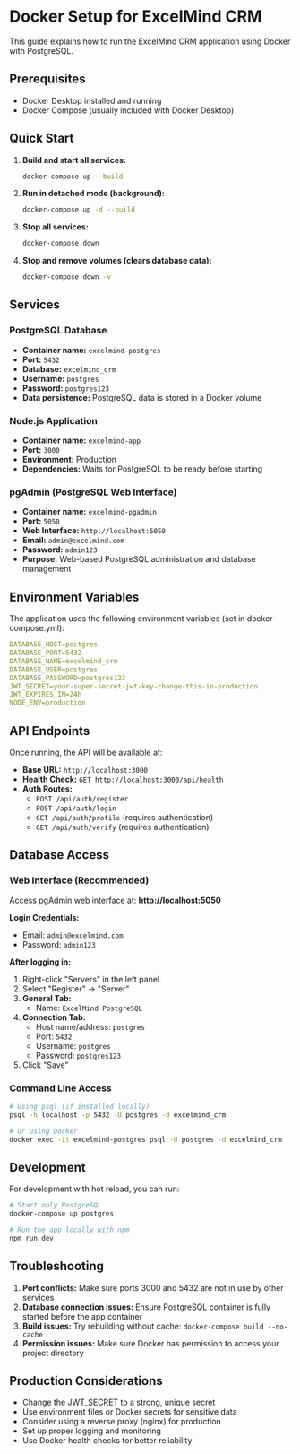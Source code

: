 # Docker Setup for ExcelMind CRM

This guide explains how to run the ExcelMind CRM application using Docker with PostgreSQL.

## Prerequisites

- Docker Desktop installed and running
- Docker Compose (usually included with Docker Desktop)

## Quick Start

1. **Build and start all services:**
   ```bash
   docker-compose up --build
   ```

2. **Run in detached mode (background):**
   ```bash
   docker-compose up -d --build
   ```

3. **Stop all services:**
   ```bash
   docker-compose down
   ```

4. **Stop and remove volumes (clears database data):**
   ```bash
   docker-compose down -v
   ```

## Services

### PostgreSQL Database
- **Container name:** `excelmind-postgres`
- **Port:** `5432`
- **Database:** `excelmind_crm`
- **Username:** `postgres`
- **Password:** `postgres123`
- **Data persistence:** PostgreSQL data is stored in a Docker volume

### Node.js Application
- **Container name:** `excelmind-app`
- **Port:** `3000`
- **Environment:** Production
- **Dependencies:** Waits for PostgreSQL to be ready before starting

### pgAdmin (PostgreSQL Web Interface)
- **Container name:** `excelmind-pgadmin`
- **Port:** `5050`
- **Web Interface:** `http://localhost:5050`
- **Email:** `admin@excelmind.com`
- **Password:** `admin123`
- **Purpose:** Web-based PostgreSQL administration and database management

## Environment Variables

The application uses the following environment variables (set in docker-compose.yml):

```yaml
DATABASE_HOST=postgres
DATABASE_PORT=5432
DATABASE_NAME=excelmind_crm
DATABASE_USER=postgres
DATABASE_PASSWORD=postgres123
JWT_SECRET=your-super-secret-jwt-key-change-this-in-production
JWT_EXPIRES_IN=24h
NODE_ENV=production
```

## API Endpoints

Once running, the API will be available at:
- **Base URL:** `http://localhost:3000`
- **Health Check:** `GET http://localhost:3000/api/health`
- **Auth Routes:**
  - `POST /api/auth/register`
  - `POST /api/auth/login`
  - `GET /api/auth/profile` (requires authentication)
  - `GET /api/auth/verify` (requires authentication)

## Database Access

### Web Interface (Recommended)
Access pgAdmin web interface at: **http://localhost:5050**

**Login Credentials:**
- Email: `admin@excelmind.com`
- Password: `admin123`

**After logging in:**
1. Right-click "Servers" in the left panel
2. Select "Register" → "Server"
3. **General Tab:**
   - Name: `ExcelMind PostgreSQL`
4. **Connection Tab:**
   - Host name/address: `postgres`
   - Port: `5432`
   - Username: `postgres`
   - Password: `postgres123`
5. Click "Save"

### Command Line Access
```bash
# Using psql (if installed locally)
psql -h localhost -p 5432 -U postgres -d excelmind_crm

# Or using Docker
docker exec -it excelmind-postgres psql -U postgres -d excelmind_crm
```

## Development

For development with hot reload, you can run:

```bash
# Start only PostgreSQL
docker-compose up postgres

# Run the app locally with npm
npm run dev
```

## Troubleshooting

1. **Port conflicts:** Make sure ports 3000 and 5432 are not in use by other services
2. **Database connection issues:** Ensure PostgreSQL container is fully started before the app container
3. **Build issues:** Try rebuilding without cache: `docker-compose build --no-cache`
4. **Permission issues:** Make sure Docker has permission to access your project directory

## Production Considerations

- Change the JWT_SECRET to a strong, unique secret
- Use environment files or Docker secrets for sensitive data
- Consider using a reverse proxy (nginx) for production
- Set up proper logging and monitoring
- Use Docker health checks for better reliability
